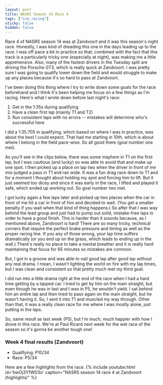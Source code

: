 ```yaml
---
layout: post
title: NASRS Season 14 Race 4
tags: ["sim_racing"]
sticky: false
hidden: false
---
```


Race 4 of NASRS season 14 was at Zandvoort and it was this season's night race.  Honestly, I was kind of dreading this one in the days leading up to the race.  I was off pace a bit in practice so that, combined with the fact that this track is a particularly tricky one (especially at night), was making me a little apprehensive.  Also, many of the fastest drivers in the Tuesday split are driving the Porsche GT3, which is really quick at Zandvoort.  I was pretty sure I was going to qualify lower down the field and would struggle to make up any places because it's so hard to pass at Zandvoort.

I've been doing this thing where I try to write down some goals for the race beforehand and I think it's been helping me focus on a few things as I'm racing.  Here's what I wrote down before last night's race:

1. Get in the 1:35s during qualifying
2. Have a clean first lap (mainly T1 and T2)
3. Run consistent laps with no errors -- mistakes will determine who's successful here

I did a 1:35.705 in qualifying, which based on where I was in practice, was about the best I could expect.  That had me starting in 10th, which is about where I belong in the field pace-wise.  So all good there (goal number one met).

As you'll see in the clips below, there was some mayhem in T1 on the first lap, but I was cautious (and lucky) so was able to avoid that and make up one spot.  I then picked up a place on lap two when the driver in front of me mis-judged a pass in T1 and ran wide.  It was a fun drag race down to T1 and for a moment I thought about holding my spot and forcing him to lift.  But it just seemed too dicey and since it was early in the race, I lifted and played it safe, which ended up working out.  So goal number two met.

I got lucky again a few laps later and picked up two places when the car in front of me hit a car in front of him and decided to wait.  (You get a smaller penalty if you wait when that kind of thing happens.)  So after that I was way behind the lead group and just had to pump out solid, mistake-free laps in order to have a good finish.  This is harder than it sounds because, as I mentioned above, Zandvoort is hard!  There are so many tricky, technical corners that require the perfect brake pressure and timing as well as the proper racing line.  If you any of those wrong, your lap time suffers dramatically (or you end up on the grass, which leads to ending up in the wall.)  There's really no place to take a mental breather and it is really hard maintaining that focus for 65 minutes so mistakes are common.

But, I got in a groove and was able to nail good lap after good lap without any real drama.  I mean, I wasn't lighting the world on fire with my lap times, but I was clean and consistent so that pretty much met my third goal.

I did run into a little drama right at the end of the race when I had a hard time getting by a lapped car.  I tried to get by him on the main straight, but even though he was in last and I was in P5, he wouldn't yield.  I sat behind him an entire lap and then tried to pass again on the main straight, but he wasn't having it.  So, I sent it into T1 and muscled my way through.  Other than that, it was a really clean race for me where I was mostly alone, just putting in the laps.

So, same result as last week (P5), but I'm much, much happier with how I drove in this race.  We're at Paul Ricard next week for the wet race of the season so it's gonna be another tough one!

### Week 4 final results (Zandvoort)
- Qualifying: P10/34
- Race: P5/34

Here are a few highlights from the race.
{% include youtube.html id='bwOj3YfWD3o' caption="NASRS season 14 race 4 at Zandvoort (highlights)" %}
